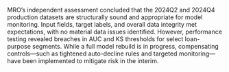 MRO’s independent assessment concluded that the 2024Q2 and 2024Q4 production datasets are structurally sound and appropriate for model monitoring. Input fields, target labels, and overall data integrity met expectations, with no material data issues identified. However, performance testing revealed breaches in AUC and KS thresholds for select loan-purpose segments. While a full model rebuild is in progress, compensating controls—such as tightened auto-decline rules and targeted monitoring—have been implemented to mitigate risk in the interim.
